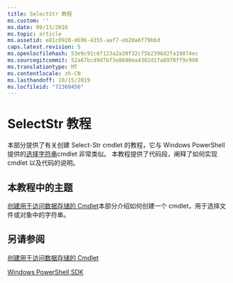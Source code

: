 ```yaml
---
title: SelectStr 教程
ms.custom: ''
ms.date: 09/13/2016
ms.topic: article
ms.assetid: e81c0920-d696-4355-aaf7-eb20a6f79b6d
caps.latest.revision: 5
ms.openlocfilehash: 53e9c91c6f123a2a30f32cf5b2396d2fa19074ec
ms.sourcegitcommit: 52a67bcd9d7bf3e8600ea4302d1fa8970ff9c998
ms.translationtype: MT
ms.contentlocale: zh-CN
ms.lasthandoff: 10/15/2019
ms.locfileid: "72369456"
---
```

# <a name="selectstr-tutorial"></a>SelectStr 教程

本部分提供了有关创建 Select-Str cmdlet 的教程，它与 Windows PowerShell 提供的[选择字符串](/powershell/module/microsoft.powershell.utility/select-string)cmdlet 非常类似。 本教程提供了代码段，阐释了如何实现 cmdlet 以及代码的说明。

## <a name="topic-in-this-tutorial"></a>本教程中的主题

[创建用于访问数据存储的 Cmdlet](./creating-a-cmdlet-to-access-a-data-store.md)本部分介绍如何创建一个 cmdlet，用于选择文件或对象中的字符串。

## <a name="see-also"></a>另请参阅

[创建用于访问数据存储的 Cmdlet](./creating-a-cmdlet-to-access-a-data-store.md)

[Windows PowerShell SDK](../windows-powershell-reference.md)
